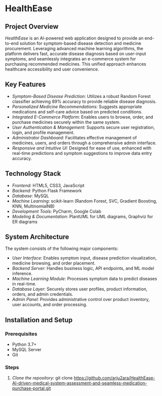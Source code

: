 # HealthEase

## Project Overview
*HealthEase* is an AI-powered web application designed to provide an end-to-end solution for symptom-based disease detection and medicine procurement. Leveraging advanced machine learning algorithms, the platform delivers fast, accurate disease diagnosis based on user-input symptoms, and seamlessly integrates an e-commerce system for purchasing recommended medicines. This unified approach enhances healthcare accessibility and user convenience.


## Key Features
- *Symptom-Based Disease Prediction:* Utilizes a robust Random Forest classifier achieving 89% accuracy to provide reliable disease diagnosis.
- *Personalized Medicine Recommendations:* Suggests appropriate medications and self-care advice based on predicted conditions.
- *Integrated E-Commerce Platform:* Enables users to browse, order, and purchase medicines securely within the same system.
- *User Authentication & Management:* Supports secure user registration, login, and profile management.
- *Administrator Dashboard:* Facilitates effective management of medicines, users, and orders through a comprehensive admin interface.
- *Responsive and Intuitive UI:* Designed for ease of use, enhanced with real-time predictions and symptom suggestions to improve data entry accuracy.

## Technology Stack
- *Frontend:* HTML5, CSS3, JavaScript
- *Backend:* Python Flask Framework
- *Database:* MySQL
- *Machine Learning:* scikit-learn (Random Forest, SVC, Gradient Boosting, KNN, MultinomialNB)
- *Development Tools:* PyCharm, Google Colab
- *Modeling & Documentation:* PlantUML for UML diagrams, Graphviz for ER diagrams

## System Architecture
The system consists of the following major components:  
- *User Interface:* Enables symptom input, disease prediction visualization, medicine browsing, and order placement.  
- *Backend Server:* Handles business logic, API endpoints, and ML model inference.  
- *Machine Learning Module:* Processes symptom data to predict diseases in real-time.  
- *Database Layer:* Securely stores user profiles, product information, orders, and admin credentials.  
- *Admin Panel:* Provides administrative control over product inventory, user accounts, and order processing.

## Installation and Setup

### Prerequisites
- Python 3.7+
- MySQL Server
- Git

### Steps
1. *Clone the repository:*
git clone https://github.com/arju2ara/HealthEase-AI-driven-medical-system-assessment-and-seamless-medication-purchase-portal.git
